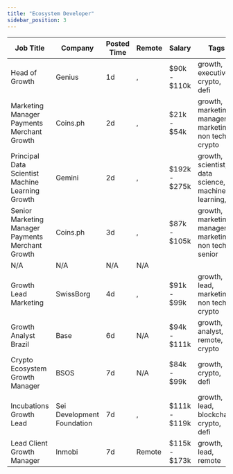 ```yaml
---
title: "Ecosystem Developer"
sidebar_position: 3
---
```


| Job Title | Company | Posted Time | Remote | Salary | Tags | Apply Link |
|-----------|---------|-------------|--------|--------|------|------------|
| Head of Growth | Genius | 1d | , | $90k - $110k | growth, executive, crypto, defi | [Apply](https://web3.career/head-of-growth-genius/137565) |
| Marketing Manager Payments Merchant Growth | Coins.ph | 2d | , | $21k - $54k | growth, marketing manager, marketing, non tech, crypto | [Apply](https://web3.career/marketing-manager-payments-merchant-growth-coins/139123) |
| Principal Data Scientist Machine Learning Growth | Gemini | 2d | , | $192k - $275k | growth, scientist, data science, machine learning, ai | [Apply](https://web3.career/principal-data-scientist-machine-learning-growth-gemini/139117) |
| Senior Marketing Manager Payments Merchant Growth | Coins.ph | 3d | , | $87k - $105k | growth, marketing manager, marketing, non tech, senior | [Apply](https://web3.career/senior-marketing-manager-payments-merchant-growth-coins/139095) |
| N/A | N/A | N/A | N/A |  |  | [Apply](https://web3.career/metana) |
| Growth Lead Marketing | SwissBorg | 4d | , | $91k - $99k | growth, lead, marketing, non tech, crypto | [Apply](https://web3.career/growth-lead-marketing-swissborg/139084) |
| Growth Analyst Brazil | Base | 6d | N/A | $94k - $111k | growth, analyst, remote, crypto | [Apply](https://web3.career/growth-analyst-brazil-base/139019) |
| Crypto Ecosystem Growth Manager | BSOS | 7d | N/A | $84k - $99k | growth, crypto, defi | [Apply](https://web3.career/crypto-ecosystem-growth-manager-bsos/138985) |
| Incubations Growth Lead | Sei Development Foundation | 7d | , | $111k - $119k | growth, lead, blockchain, crypto, defi | [Apply](https://web3.career/incubations-growth-lead-seidevelopmentfoundation/138983) |
| Lead Client Growth Manager | Inmobi | 7d | Remote | $115k - $173k | growth, lead, remote | [Apply](https://web3.career/lead-client-growth-manager-inmobi/104919) |
